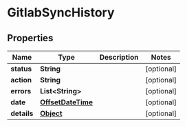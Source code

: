 

# GitlabSyncHistory

## Properties

Name | Type | Description | Notes
------------ | ------------- | ------------- | -------------
**status** | **String** |  |  [optional]
**action** | **String** |  |  [optional]
**errors** | **List&lt;String&gt;** |  |  [optional]
**date** | [**OffsetDateTime**](OffsetDateTime.md) |  |  [optional]
**details** | [**Object**](.md) |  |  [optional]



